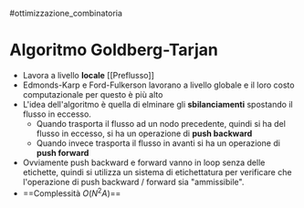 #ottimizzazione_combinatoria 
# Algoritmo Goldberg-Tarjan

- Lavora a livello **locale** [[Preflusso]]
- Edmonds-Karp e Ford-Fulkerson lavorano a livello globale e il loro costo computazionale per questo è più alto
- L'idea dell'algoritmo è quella di elminare gli **sbilanciamenti** spostando il flusso in eccesso.
	- Quando trasporta il flusso ad un nodo precedente, quindi si ha del flusso in eccesso, si ha un operazione di **push backward**
	- Quando invece trasporta il flusso in avanti si ha un operazione di **push forward**
- Ovviamente push backward e forward vanno in loop senza delle etichette, quindi si utilizza un sistema di etichettatura per verificare che l'operazione di push backward / forward sia "ammissibile".
- ==Complessità $O(N^2A)$==